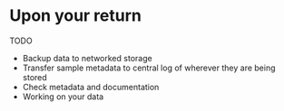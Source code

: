 
# Upon your return #

TODO

* Backup data to networked storage
* Transfer sample metadata to central log of wherever they are being stored
* Check metadata and documentation
* Working on your data